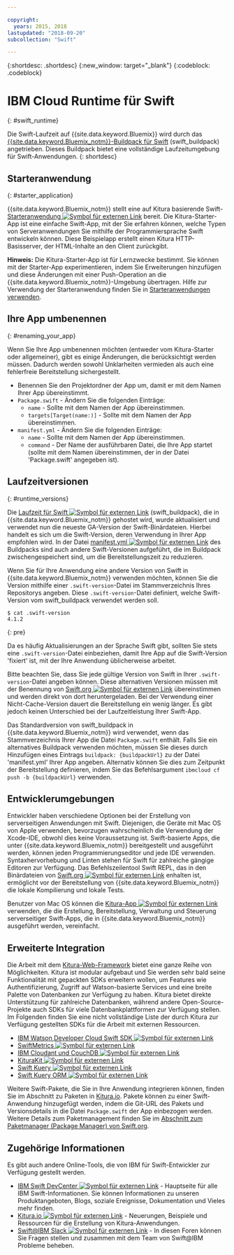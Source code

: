 ```yaml
---

copyright:
  years: 2015, 2018
lastupdated: "2018-09-20"
subcollection: "Swift"

---
```


{:shortdesc: .shortdesc}
{:new_window: target="_blank"}
{:codeblock: .codeblock}

# IBM Cloud Runtime für Swift
{: #swift_runtime}

Die Swift-Laufzeit auf {{site.data.keyword.Bluemix}} wird durch das [{{site.data.keyword.Bluemix_notm}}-Buildpack für Swift](https://github.com/IBM-Swift/swift-buildpack) (swift_buildpack) angetrieben.
Dieses Buildpack bietet eine vollständige Laufzeitumgebung für Swift-Anwendungen.
{: shortdesc}

## Starteranwendung
{: #starter_application}

{{site.data.keyword.Bluemix_notm}} stellt eine auf Kitura basierende Swift-[Starteranwendung ![Symbol für externen Link](../../icons/launch-glyph.svg "Symbol für externen Link")](https://github.com/IBM-Cloud/Kitura-Starter) bereit. Die Kitura-Starter-App ist eine einfache Swift-App, mit der Sie erfahren können, welche Typen von Serveranwendungen Sie mithilfe der Programmiersprache Swift entwickeln können. Diese Beispielapp erstellt einen Kitura HTTP-Basisserver, der HTML-Inhalte an den Client zurückgibt.

**Hinweis:** Die Kitura-Starter-App ist für Lernzwecke bestimmt. Sie können mit der Starter-App experimentieren, indem Sie Erweiterungen hinzufügen und diese Änderungen mit einer Push-Operation an die {{site.data.keyword.Bluemix_notm}}-Umgebung übertragen. Hilfe zur Verwendung der Starteranwendung finden Sie in [Starteranwendungen verwenden](../common/starter_app_usage.html).

## Ihre App umbenennen
{: #renaming_your_app}

Wenn Sie Ihre App umbenennen möchten (entweder vom Kitura-Starter oder allgemeiner), gibt es einige Änderungen, die berücksichtigt werden müssen. Dadurch werden sowohl Unklarheiten vermieden als auch eine fehlerfreie Bereitstellung sichergestellt.

- Benennen Sie den Projektordner der App um, damit er mit dem Namen Ihrer App übereinstimmt.
- `Package.swift` - Ändern Sie die folgenden Einträge:
    - `name` - Sollte mit dem Namen der App übereinstimmen.
    - `targets[Target(name:)]` - Sollte mit dem Namen der App übereinstimmen.
- `manifest.yml` - Ändern Sie die folgenden Einträge:
    - `name` - Sollte mit dem Namen der App übereinstimmen.
    - `command` - Der Name der ausführbaren Datei, die Ihre App startet (sollte mit dem Namen übereinstimmen, der in der Datei 'Package.swift' angegeben ist).

## Laufzeitversionen
{: #runtime_versions}

Die [Laufzeit für Swift ![Symbol für externen Link](../../icons/launch-glyph.svg "Symbol für externen Link")](https://github.com/IBM-Swift/swift-buildpack) (swift_buildpack), die in {{site.data.keyword.Bluemix_notm}} gehostet wird, wurde aktualisiert und verwendet nun die neueste GA-Version der Swift-Binärdateien. Hierbei handelt es sich um die Swift-Version, deren Verwendung in Ihrer App empfohlen wird. In der Datei [manifest.yml ![Symbol für externen Link](../../icons/launch-glyph.svg "Symbol für externen Link")](https://github.com/IBM-Swift/swift-buildpack/blob/master/manifest.yml) des Buildpacks sind auch andere Swift-Versionen aufgeführt, die im Buildpack zwischengespeichert sind, um die Bereitstellungszeit zu reduzieren.

Wenn Sie für Ihre Anwendung eine andere Version von Swift in {{site.data.keyword.Bluemix_notm}} verwenden möchten, können Sie die Version mithilfe einer `.swift-version`-Datei im Stammverzeichnis Ihres Repositorys angeben. Diese `.swift-version`-Datei definiert, welche Swift-Version vom swift_buildpack verwendet werden soll.

```
$ cat .swift-version
4.1.2
```
{: pre}

Da es häufig Aktualisierungen an der Sprache Swift gibt, sollten Sie stets eine `.swift-version`-Datei einbeziehen, damit Ihre App auf die Swift-Version 'fixiert' ist, mit der Ihre Anwendung üblicherweise arbeitet.

Bitte beachten Sie, dass Sie jede gültige Version von Swift in Ihrer `.swift-version`-Datei angeben können. Diese alternativen Versionen müssen mit der Benennung von [Swift.org ![Symbol für externen Link](../../icons/launch-glyph.svg "Symbol für externen Link")](https://swift.org/download/) übereinstimmen und werden direkt von dort heruntergeladen. Bei der Verwendung einer Nicht-Cache-Version dauert die Bereitstellung ein wenig länger. Es gibt jedoch keinen Unterschied bei der Laufzeitleistung Ihrer Swift-App.

Das Standardversion von swift_buildpack in {{site.data.keyword.Bluemix_notm}} wird verwendet, wenn das Stammverzeichnis Ihrer App die Datei `Package.swift` enthält.  Falls Sie ein alternatives Buildpack verwenden möchten, müssen Sie dieses durch Hinzufügen eines Eintrags `buildpack: {buildpackUrl}` zu der Datei 'manifest.yml' Ihrer App angeben. Alternativ können Sie dies zum Zeitpunkt der Bereitstellung definieren, indem Sie das Befehlsargument `ibmcloud cf push -b {buildpackUrl}` verwenden.


## Entwicklerumgebungen

Entwickler haben verschiedene Optionen bei der Erstellung von serverseitigen Anwendungen mit Swift. Diejenigen, die Geräte mit Mac OS von Apple verwenden, bevorzugen wahrscheinlich die Verwendung der Xcode-IDE, obwohl dies keine Voraussetzung ist.  Swift-basierte Apps, die unter {{site.data.keyword.Bluemix_notm}} bereitgestellt und ausgeführt werden, können jeden Programmierungseditor und jede IDE verwenden.  Syntaxhervorhebung und Linten stehen für Swift für zahlreiche gängige Editoren zur Verfügung. Das Befehlszeilentool Swift REPL, das in den Binärdateien von [Swift.org ![Symbol für externen Link](../../icons/launch-glyph.svg "Symbol für externen Link")](https://swift.org/) enhalten ist, ermöglicht vor der Bereitstellung von {{site.data.keyword.Bluemix_notm}} die lokale Kompilierung und lokale Tests.

Benutzer von Mac OS können die [Kitura-App ![Symbol für externen Link](../../icons/launch-glyph.svg "Symbol für externen Link")](https://www.kitura.io/app.html) verwenden, die die Erstellung, Bereitstellung, Verwaltung und Steuerung serverseitiger Swift-Apps, die in {{site.data.keyword.Bluemix_notm}} ausgeführt werden, vereinfacht.  


## Erweiterte Integration

Die Arbeit mit dem [Kitura-Web-Framework](http://ibm-swift.github.io/Kitura/) bietet eine ganze Reihe von Möglichkeiten. Kitura ist modular aufgebaut und Sie werden sehr bald seine Funktionalität mit gepackten SDKs erweitern wollen, um Features wie Authentifizierung, Zugriff auf Watson-basierte Services und eine breite Palette von Datenbanken zur Verfügung zu haben.  Kitura bietet direkte Unterstützung für zahlreiche Datenbanken, während andere Open-Source-Projekte auch SDKs für viele Datenbankplattformen zur Verfügung stellen. Im Folgenden finden Sie eine nicht vollständige Liste der durch Kitura zur Verfügung gestellten SDKs für die Arbeit mit externen Ressourcen.

- [IBM Watson Developer Cloud Swift SDK ![Symbol für externen Link](../../icons/launch-glyph.svg "Symbol für externen Link")](https://github.com/watson-developer-cloud/swift-sdk/)
- [SwiftMetrics ![Symbol für externen Link](../../icons/launch-glyph.svg "Symbol für externen Link")](https://github.com/RuntimeTools/SwiftMetrics)
- [IBM Cloudant und CouchDB ![Symbol für externen Link](../../icons/launch-glyph.svg "Symbol für externen Link")](https://github.com/IBM-Swift/Kitura-CouchDB)
- [KituraKit ![Symbol für externen Link](../../icons/launch-glyph.svg "Symbol für externen Link")](https://github.com/IBM-Swift/KituraKit)
- [Swift Kuery ![Symbol für externen Link](../../icons/launch-glyph.svg "Symbol für externen Link")](https://github.com/IBM-Swift/Swift-Kuery/)
- [Swift Kuery ORM ![Symbol für externen Link](../../icons/launch-glyph.svg "Symbol für externen Link")](https://github.com/IBM-Swift/Swift-Kuery-ORM)

Weitere Swift-Pakete, die Sie in Ihre Anwendung integrieren können, finden Sie im Abschnitt zu Paketen in [Kitura.io](https://www.kitura.io/packages.html). Pakete können zu einer Swift-Anwendung hinzugefügt werden, indem die Git-URL des Pakets und Versionsdetails in die Datei `Package.swift` der App einbezogen werden. Weitere Details zum Paketmanagement finden Sie im [Abschnitt zum Paketmanager (Package Manager) von Swift.org](https://swift.org/package-manager/).


## Zugehörige Informationen

Es gibt auch andere Online-Tools, die von IBM für Swift-Entwickler zur Verfügung gestellt werden.
- [IBM Swift DevCenter ![Symbol für externen Link](../../icons/launch-glyph.svg "Symbol für externen Link")](https://developer.ibm.com/swift/) - Hauptseite für alle IBM Swift-Informationen. Sie können Informationen zu unseren Produktangeboten, Blogs, soziale Ereignisse, Dokumentation und Vieles mehr finden.
- [Kitura.io ![Symbol für externen Link](../../icons/launch-glyph.svg "Symbol für externen Link")](https://www.kitura.io/index.html) - Neuerungen, Beispiele und Ressourcen für die Erstellung von Kitura-Anwendungen.
- [Swift@IBM Slack ![Symbol für externen Link](../../icons/launch-glyph.svg "Symbol für externen Link")](http://swift-at-ibm-slack.mybluemix.net/) - In diesen Foren können Sie Fragen stellen und zusammen mit dem Team von Swift@IBM Probleme beheben.
